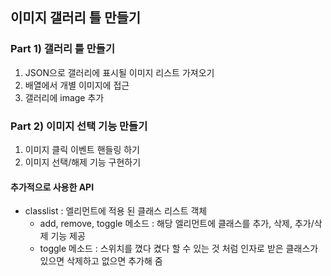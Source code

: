 ## 이미지 갤러리 틀 만들기

### Part 1) 갤러리 틀 만들기
1. JSON으로 갤러리에 표시될 이미지 리스트 가져오기
2. 배열에서 개별 이미지에 접근
3. 갤러리에 image 추가

### Part 2) 이미지 선택 기능 만들기
1. 이미지 클릭 이벤트 핸들링 하기
2. 이미지 선택/해제 기능 구현하기

#### 추가적으로 사용한 API
- classlist : 엘리먼트에 적용 된 클래스 리스트 객체
  - add, remove, toggle 메소드 : 해당 엘리먼트에 클래스를 추가, 삭제, 추가/삭제 기능 제공
  - toggle 메소드 : 스위치를 꼈다 켰다 할 수 있는 것 처럼 인자로 받은 클래스가 있으면 삭제하고 없으면 추가해 줌
